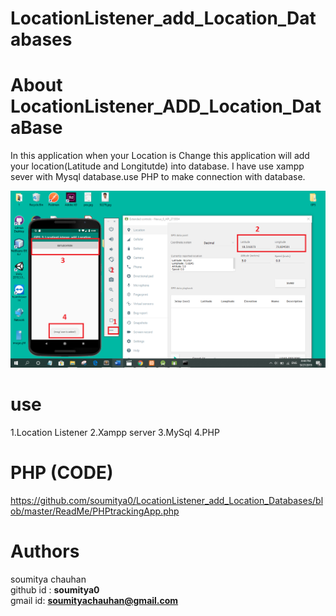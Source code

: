 # LocationListener_add_Location_Databases


# About LocationListener_ADD_Location_DataBase
In this application  when your Location is Change this application will add your location(Latitude and Longitutde) into database. I have use xampp sever with Mysql database.use PHP to make connection with database.


![alt text](https://github.com/soumitya0/LocationListener_add_Location_Databases/blob/master/ReadMe/GPS_TRACKING_DB.png)<br>


# use 
1.Location Listener 
2.Xampp server
3.MySql
4.PHP

# PHP (CODE)
https://github.com/soumitya0/LocationListener_add_Location_Databases/blob/master/ReadMe/PHPtrackingApp.php
<h1>
<?php
// display the inserted data into web 
$host="127.0.0.1";
$user="root";
$DBpassword="";
$database="trackingapp";
$connect=mysqli_connect($host,$user,$DBpassword,$database);
if(mysqli_connect_errno())
{
	die("error  connect to database  field". mysqli_connect_errno());
	return;
}
//$username=$_GET['username'];  // user input in brower because GET method 
//$password=$_GET['password'];  // user input in brower because GET method 
$querry="insert into tracking(logi,latit,device_id) values ('".$_GET['logi']. "','". $_GET['latit']."',".$_GET['device_id']. ")"; 
$result=mysqli_query($connect,$querry);
if (!$result) 
{
  $output="{'msg':'Fail'}"; 
}else{
 $output="{'msg':'user is added'}";
}
print($output);
mysqli_close($connect);
?>
</h1>

# Authors
 soumitya chauhan  
 github id : <b>soumitya0</b><br>
 gmail id: <b>soumityachauhan@gmail.com<b></br>
